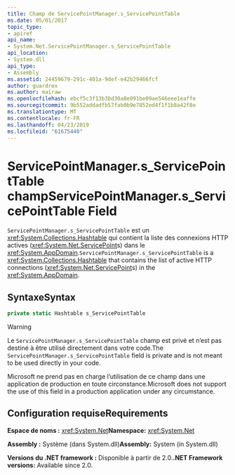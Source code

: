 ```yaml
---
title: Champ de ServicePointManager.s_ServicePointTable
ms.date: 05/01/2017
topic_type:
- apiref
api_name:
- System.Net.ServicePointManager.s_ServicePointTable
api_location:
- System.dll
api_type:
- Assembly
ms.assetid: 24459679-291c-401a-9def-e42b29466fcf
author: guardrex
ms.author: mairaw
ms.openlocfilehash: ebcf5c3f13b3bd30a8e091be09ae546eee1eaffe
ms.sourcegitcommit: 9b552addadfb57fab0b9e7852ed4f1f1b8a42f8e
ms.translationtype: MT
ms.contentlocale: fr-FR
ms.lasthandoff: 04/23/2019
ms.locfileid: "61675440"
---
```

# <a name="servicepointmanagersservicepointtable-field"></a><span data-ttu-id="c0a3f-102">ServicePointManager.s\_ServicePointTable champ</span><span class="sxs-lookup"><span data-stu-id="c0a3f-102">ServicePointManager.s\_ServicePointTable Field</span></span>

<span data-ttu-id="c0a3f-103">`ServicePointManager.s_ServicePointTable` est un <xref:System.Collections.Hashtable> qui contient la liste des connexions HTTP actives (<xref:System.Net.ServicePoint>s) dans le <xref:System.AppDomain>.</span><span class="sxs-lookup"><span data-stu-id="c0a3f-103">`ServicePointManager.s_ServicePointTable` is a <xref:System.Collections.Hashtable> that contains the list of active HTTP connections (<xref:System.Net.ServicePoint>s) in the <xref:System.AppDomain>.</span></span>

## <a name="syntax"></a><span data-ttu-id="c0a3f-104">Syntaxe</span><span class="sxs-lookup"><span data-stu-id="c0a3f-104">Syntax</span></span>
  
```csharp  
private static Hashtable s_ServicePointTable
```

> [!WARNING]
> <span data-ttu-id="c0a3f-105">Le `ServicePointManager.s_ServicePointTable` champ est privé et n’est pas destiné à être utilisé directement dans votre code.</span><span class="sxs-lookup"><span data-stu-id="c0a3f-105">The `ServicePointManager.s_ServicePointTable` field is private and is not meant to be used directly in your code.</span></span>
> 
> <span data-ttu-id="c0a3f-106">Microsoft ne prend pas en charge l’utilisation de ce champ dans une application de production en toute circonstance.</span><span class="sxs-lookup"><span data-stu-id="c0a3f-106">Microsoft does not support the use of this field in a production application under any circumstance.</span></span>

## <a name="requirements"></a><span data-ttu-id="c0a3f-107">Configuration requise</span><span class="sxs-lookup"><span data-stu-id="c0a3f-107">Requirements</span></span>

<span data-ttu-id="c0a3f-108">**Espace de noms :** <xref:System.Net></span><span class="sxs-lookup"><span data-stu-id="c0a3f-108">**Namespace:** <xref:System.Net></span></span>

<span data-ttu-id="c0a3f-109">**Assembly :** Système (dans System.dll)</span><span class="sxs-lookup"><span data-stu-id="c0a3f-109">**Assembly:** System (in System.dll)</span></span>

<span data-ttu-id="c0a3f-110">**Versions du .NET framework :** Disponible à partir de 2.0.</span><span class="sxs-lookup"><span data-stu-id="c0a3f-110">**.NET Framework versions:** Available since 2.0.</span></span>
